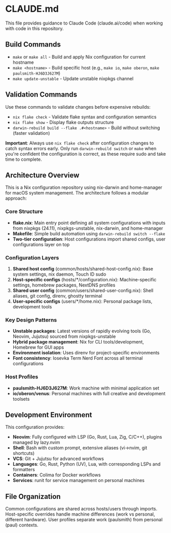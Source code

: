 # CLAUDE.md

This file provides guidance to Claude Code (claude.ai/code) when working with code in this repository.

## Build Commands

- `make` or `make all` - Build and apply Nix configuration for current hostname
- `make <hostname>` - Build specific host (e.g., `make io`, `make oberon`, `make paulsmith-HJ6D3J627M`)
- `make update-unstable` - Update unstable nixpkgs channel

## Validation Commands

Use these commands to validate changes before expensive rebuilds:
- `nix flake check` - Validate flake syntax and configuration semantics
- `nix flake show` - Display flake outputs structure
- `darwin-rebuild build --flake .#<hostname>` - Build without switching (faster validation)

**Important**: Always use `nix flake check` after configuration changes to catch syntax errors early. Only run `darwin-rebuild switch` or `make` when you're confident the configuration is correct, as these require sudo and take time to complete.

## Architecture Overview

This is a Nix configuration repository using nix-darwin and home-manager for macOS system management. The architecture follows a modular approach:

### Core Structure
- **flake.nix**: Main entry point defining all system configurations with inputs from nixpkgs (24.11), nixpkgs-unstable, nix-darwin, and home-manager
- **Makefile**: Simple build automation using `darwin-rebuild switch --flake`
- **Two-tier configuration**: Host configurations import shared configs, user configurations layer on top

### Configuration Layers
1. **Shared host config** (common/hosts/shared-host-config.nix): Base system settings, nix daemon, Touch ID sudo
2. **Host-specific configs** (hosts/*/configuration.nix): Machine-specific settings, homebrew packages, NextDNS profiles
3. **Shared user config** (common/users/shared-user-config.nix): Shell aliases, git config, direnv, ghostty terminal
4. **User-specific configs** (users/*/home.nix): Personal package lists, development tools

### Key Design Patterns
- **Unstable packages**: Latest versions of rapidly evolving tools (Go, Neovim, Jujutsu) sourced from nixpkgs-unstable
- **Hybrid package management**: Nix for CLI tools/development, Homebrew for GUI apps
- **Environment isolation**: Uses direnv for project-specific environments
- **Font consistency**: Iosevka Term Nerd Font across all terminal configurations

### Host Profiles
- **paulsmith-HJ6D3J627M**: Work machine with minimal application set
- **io/oberon/venus**: Personal machines with full creative and development toolsets

## Development Environment

This configuration provides:
- **Neovim**: Fully configured with LSP (Go, Rust, Lua, Zig, C/C++), plugins managed by lazy.nvim
- **Shell**: Bash with custom prompt, extensive aliases (vi→nvim, git shortcuts)
- **VCS**: Git + Jujutsu for advanced workflows
- **Languages**: Go, Rust, Python (UV), Lua, with corresponding LSPs and formatters
- **Containers**: Colima for Docker workflows
- **Services**: runit for service management on personal machines

## File Organization

Common configurations are shared across hosts/users through imports. Host-specific overrides handle machine differences (work vs personal, different hardware). User profiles separate work (paulsmith) from personal (paul) contexts.
